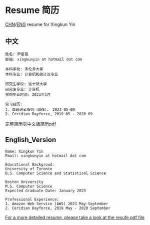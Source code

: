 # Resume 简历
[CHN](#中文)/[ENG](#English_Version) resume for Xingkun Yin

## 中文
```
姓名: 尹星锟
邮箱: xingkunyin at hotmail dot com

本科学校: 多伦多大学
本科专业: 计算机和统计双专业

研究生学校: 波士顿大学
研究生专业: 计算机
预期毕业时间: 2023年1月

实习经历:
1. 亚马逊云服务（AWS）， 2023 05-09
2. Ceridian Dayforce, 2019 05 - 2020 09
```

[完整简历见中文版简历pdf](https://github.com/troyyxk/resume/blob/main/Resume%20-%20Xingkun%20Yin%20-%20BU-%E4%B8%AD%E6%96%87.pdf)

## English_Version
```
Name: Xingkun Yin
Email: xingkunyin at hotmail dot com

Educational Backgroud:
University of Toronto
B.S. Computer Science and Statistical Science

Boston University
M.S. Computer Science
Expected Graduate Date: January 2023

Professional Experience:
1. Amazon Web Service (AWS) 2023 May-September
2. Ceridian Dayforce, 2019 May - 2020 September
```

[For a more detailed resume, please take a look at the resufe pdf file](https://github.com/troyyxk/resume/blob/main/Resume%20-%20Xingkun%20Yin%20-%20BU.pdf)
